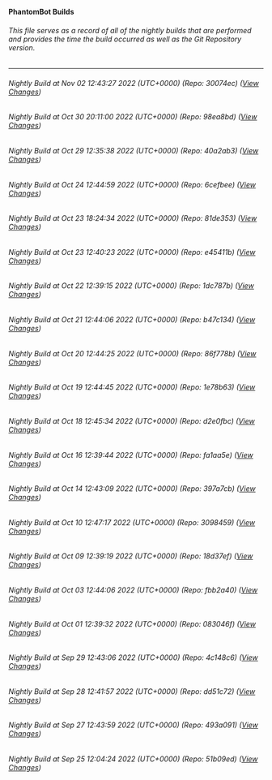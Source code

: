 **PhantomBot Builds**

###### This file serves as a record of all of the nightly builds that are performed and provides the time the build occurred as well as the Git Repository version.
-------------------------------------------------------------------------------------------------------------
###### Nightly Build at Nov 02 12:43:27 2022 (UTC+0000) (Repo: 30074ec) ([View Changes](https://github.com/PhantomBot/PhantomBot/compare/98ea8bd...30074ec))
###### Nightly Build at Oct 30 20:11:00 2022 (UTC+0000) (Repo: 98ea8bd) ([View Changes](https://github.com/PhantomBot/PhantomBot/compare/40a2ab3...98ea8bd))
###### Nightly Build at Oct 29 12:35:38 2022 (UTC+0000) (Repo: 40a2ab3) ([View Changes](https://github.com/PhantomBot/PhantomBot/compare/6cefbee...40a2ab3))
###### Nightly Build at Oct 24 12:44:59 2022 (UTC+0000) (Repo: 6cefbee) ([View Changes](https://github.com/PhantomBot/PhantomBot/compare/81de353...6cefbee))
###### Nightly Build at Oct 23 18:24:34 2022 (UTC+0000) (Repo: 81de353) ([View Changes](https://github.com/PhantomBot/PhantomBot/compare/e45411b...81de353))
###### Nightly Build at Oct 23 12:40:23 2022 (UTC+0000) (Repo: e45411b) ([View Changes](https://github.com/PhantomBot/PhantomBot/compare/1dc787b...e45411b))
###### Nightly Build at Oct 22 12:39:15 2022 (UTC+0000) (Repo: 1dc787b) ([View Changes](https://github.com/PhantomBot/PhantomBot/compare/b47c134...1dc787b))
###### Nightly Build at Oct 21 12:44:06 2022 (UTC+0000) (Repo: b47c134) ([View Changes](https://github.com/PhantomBot/PhantomBot/compare/86f778b...b47c134))
###### Nightly Build at Oct 20 12:44:25 2022 (UTC+0000) (Repo: 86f778b) ([View Changes](https://github.com/PhantomBot/PhantomBot/compare/1e78b63...86f778b))
###### Nightly Build at Oct 19 12:44:45 2022 (UTC+0000) (Repo: 1e78b63) ([View Changes](https://github.com/PhantomBot/PhantomBot/compare/d2e0fbc...1e78b63))
###### Nightly Build at Oct 18 12:45:34 2022 (UTC+0000) (Repo: d2e0fbc) ([View Changes](https://github.com/PhantomBot/PhantomBot/compare/fa1aa5e...d2e0fbc))
###### Nightly Build at Oct 16 12:39:44 2022 (UTC+0000) (Repo: fa1aa5e) ([View Changes](https://github.com/PhantomBot/PhantomBot/compare/397a7cb...fa1aa5e))
###### Nightly Build at Oct 14 12:43:09 2022 (UTC+0000) (Repo: 397a7cb) ([View Changes](https://github.com/PhantomBot/PhantomBot/compare/3098459...397a7cb))
###### Nightly Build at Oct 10 12:47:17 2022 (UTC+0000) (Repo: 3098459) ([View Changes](https://github.com/PhantomBot/PhantomBot/compare/18d37ef...3098459))
###### Nightly Build at Oct 09 12:39:19 2022 (UTC+0000) (Repo: 18d37ef) ([View Changes](https://github.com/PhantomBot/PhantomBot/compare/fbb2a40...18d37ef))
###### Nightly Build at Oct 03 12:44:06 2022 (UTC+0000) (Repo: fbb2a40) ([View Changes](https://github.com/PhantomBot/PhantomBot/compare/083046f...fbb2a40))
###### Nightly Build at Oct 01 12:39:32 2022 (UTC+0000) (Repo: 083046f) ([View Changes](https://github.com/PhantomBot/PhantomBot/compare/4c148c6...083046f))
###### Nightly Build at Sep 29 12:43:06 2022 (UTC+0000) (Repo: 4c148c6) ([View Changes](https://github.com/PhantomBot/PhantomBot/compare/dd51c72...4c148c6))
###### Nightly Build at Sep 28 12:41:57 2022 (UTC+0000) (Repo: dd51c72) ([View Changes](https://github.com/PhantomBot/PhantomBot/compare/493a091...dd51c72))
###### Nightly Build at Sep 27 12:43:59 2022 (UTC+0000) (Repo: 493a091) ([View Changes](https://github.com/PhantomBot/PhantomBot/compare/51b09ed...493a091))
###### Nightly Build at Sep 25 12:04:24 2022 (UTC+0000) (Repo: 51b09ed) ([View Changes](https://github.com/PhantomBot/PhantomBot/compare/d53d672...51b09ed))
